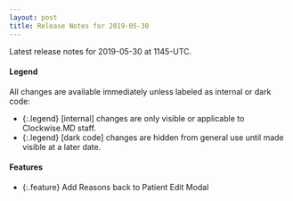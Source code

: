 ```yaml
---
layout: post
title: Release Notes for 2019-05-30
---
```


Latest release notes for 2019-05-30 at 1145-UTC.

<div class='legend' markdown='1'>

#### Legend

All changes are available immediately unless labeled as internal or dark code:

- {:.legend} [internal] changes are only visible or applicable to Clockwise.MD staff.
- {:.legend} [dark code] changes are hidden from general use until made visible at a later date.

</div>

<div class='features' markdown='1'>

#### Features

- {:.feature} Add Reasons back to Patient Edit Modal

</div>

